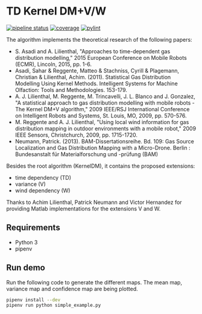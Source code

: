 # TD Kernel DM+V/W

[![pipeline status](https://gitlab.com/smueller18/TDKernelDMVW/badges/master/pipeline.svg)](https://gitlab.com/smueller18/TDKernelDMVW/commits/master)
[![coverage](https://gitlab.com/smueller18/TDKernelDMVW/badges/master/coverage.svg)](https://smueller18.gitlab.io/TDKernelDMVW/coverage/)
[![pylint](https://smueller18.gitlab.io/TDKernelDMVW/badges/pylint.svg)](https://smueller18.gitlab.io/TDKernelDMVW/lint/)

The algorithm implements the theoretical research of the following papers:

- S. Asadi and A. Lilienthal, "Approaches to time-dependent gas distribution modelling," 2015 European Conference on Mobile Robots (ECMR), Lincoln, 2015, pp. 1-6.
- Asadi, Sahar & Reggente, Matteo & Stachniss, Cyrill & Plagemann, Christian & Lilienthal, Achim. (2011). Statistical Gas Distribution Modelling Using Kernel Methods. Intelligent Systems for Machine Olfaction: Tools and Methodologies. 153-179.
- A. J. Lilienthal, M. Reggente, M. Trincavelli, J. L. Blanco and J. Gonzalez, "A statistical approach to gas distribution modelling with mobile robots - The Kernel DM+V algorithm," 2009 IEEE/RSJ International Conference on Intelligent Robots and Systems, St. Louis, MO, 2009, pp. 570-576.
- M. Reggente and A. J. Lilienthal, "Using local wind information for gas distribution mapping in outdoor environments with a mobile robot," 2009 IEEE Sensors, Christchurch, 2009, pp. 1715-1720.
- Neumann, Patrick. (2013). BAM-Dissertationsreihe. Bd. 109: Gas Source Localization and Gas Distribution Mapping with a Micro-Drone. Berlin : Bundesanstalt für
Materialforschung und -prüfung (BAM)

Besides the root algorithm (KernelDM), it contains the proposed extensions:
- time dependency (TD)
- variance (V)
- wind dependency (W)

Thanks to Achim Lilienthal, Patrick Neumann and Victor Hernandez for providing Matlab implementations for the extensions V and W.

## Requirements

- Python 3
- pipenv

## Run demo

Run the following code to generate the different maps. The mean map, variance map and confidence map are being plotted.

```bash
pipenv install --dev
pipenv run python simple_example.py
```
